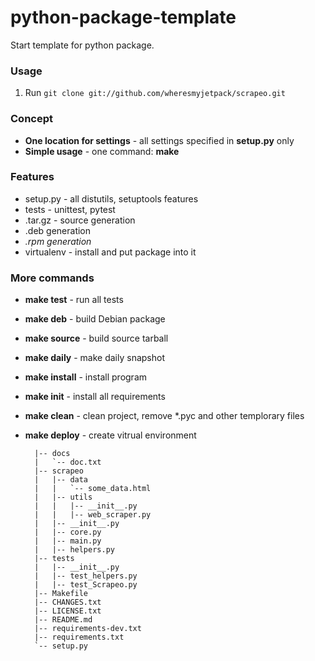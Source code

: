 python-package-template
=======================

Start template for python package.  

### Usage ###
1. Run `git clone git://github.com/wheresmyjetpack/scrapeo.git`


### Concept ###
* **One location for settings** - all settings specified in **setup.py** only
* **Simple usage** - one command: **make**


### Features ###
* setup.py - all distutils, setuptools features
* tests - unittest, pytest
* .tar.gz - source generation
* .deb generation
* _.rpm generation_
* virtualenv - install and put package into it


### More commands ###
* **make test** - run all tests
* **make deb** - build Debian package
* **make source** - build source tarball
* **make daily** - make daily snapshot
* **make install** - install program
* **make init** - install all requirements
* **make clean** - clean project, remove *.pyc and other templorary files
* **make deploy** - create vitrual environment


        |-- docs
        |   `-- doc.txt
        |-- scrapeo
        |   |-- data
        |   |   `-- some_data.html
        |   |-- utils
        |   |   |-- __init__.py
        |   |   |-- web_scraper.py
        |   |-- __init__.py
        |   |-- core.py
        |   |-- main.py
        |   |-- helpers.py
        |-- tests
        |   |-- __init__.py
        |   |-- test_helpers.py
        |   |-- test_Scrapeo.py
        |-- Makefile
        |-- CHANGES.txt
        |-- LICENSE.txt
        |-- README.md
        |-- requirements-dev.txt
        |-- requirements.txt
        `-- setup.py
